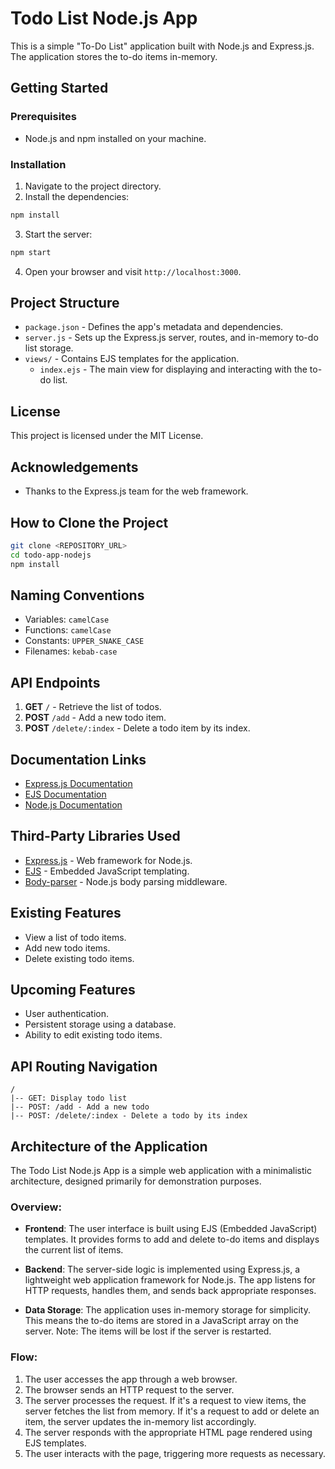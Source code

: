 
# Todo List Node.js App

This is a simple "To-Do List" application built with Node.js and Express.js. The application stores the to-do items in-memory.

## Getting Started

### Prerequisites

- Node.js and npm installed on your machine.

### Installation

1. Navigate to the project directory.
2. Install the dependencies:
```bash
npm install
```

3. Start the server:
```bash
npm start
```

4. Open your browser and visit `http://localhost:3000`.

## Project Structure

- `package.json` - Defines the app's metadata and dependencies.
- `server.js` - Sets up the Express.js server, routes, and in-memory to-do list storage.
- `views/` - Contains EJS templates for the application.
  - `index.ejs` - The main view for displaying and interacting with the to-do list.

## License

This project is licensed under the MIT License.

## Acknowledgements

- Thanks to the Express.js team for the web framework.
## How to Clone the Project
```bash
git clone <REPOSITORY_URL>
cd todo-app-nodejs
npm install
```

## Naming Conventions
- Variables: `camelCase`
- Functions: `camelCase`
- Constants: `UPPER_SNAKE_CASE`
- Filenames: `kebab-case`

## API Endpoints
1. **GET** `/` - Retrieve the list of todos.
2. **POST** `/add` - Add a new todo item.
3. **POST** `/delete/:index` - Delete a todo item by its index.

## Documentation Links
- [Express.js Documentation](https://expressjs.com/)
- [EJS Documentation](https://ejs.co/)
- [Node.js Documentation](https://nodejs.org/docs/)

## Third-Party Libraries Used
- [Express.js](https://expressjs.com/) - Web framework for Node.js.
- [EJS](https://ejs.co/) - Embedded JavaScript templating.
- [Body-parser](https://www.npmjs.com/package/body-parser) - Node.js body parsing middleware.

## Existing Features
- View a list of todo items.
- Add new todo items.
- Delete existing todo items.

## Upcoming Features
- User authentication.
- Persistent storage using a database.
- Ability to edit existing todo items.

## API Routing Navigation
```
/
|-- GET: Display todo list
|-- POST: /add - Add a new todo
|-- POST: /delete/:index - Delete a todo by its index
```
## Architecture of the Application

The Todo List Node.js App is a simple web application with a minimalistic architecture, designed primarily for demonstration purposes.

### Overview:

- **Frontend**: The user interface is built using EJS (Embedded JavaScript) templates. It provides forms to add and delete to-do items and displays the current list of items.
  
- **Backend**: The server-side logic is implemented using Express.js, a lightweight web application framework for Node.js. The app listens for HTTP requests, handles them, and sends back appropriate responses.

- **Data Storage**: The application uses in-memory storage for simplicity. This means the to-do items are stored in a JavaScript array on the server. Note: The items will be lost if the server is restarted.

### Flow:

1. The user accesses the app through a web browser.
2. The browser sends an HTTP request to the server.
3. The server processes the request. If it's a request to view items, the server fetches the list from memory. If it's a request to add or delete an item, the server updates the in-memory list accordingly.
4. The server responds with the appropriate HTML page rendered using EJS templates.
5. The user interacts with the page, triggering more requests as necessary.
